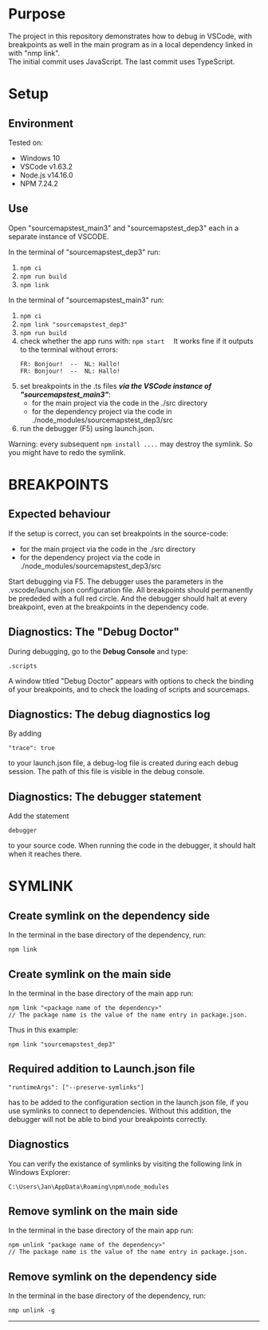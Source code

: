 # Purpose

The project in this repository demonstrates how to debug in VSCode, with breakpoints as well in the main program as in a local dependency linked in with "nmp link".  
The initial commit uses JavaScript.  The last commit uses TypeScript.
  
# Setup

## Environment

Tested on:
- Windows 10
- VSCode v1.63.2
- Node.js v14.16.0
- NPM 7.24.2

## Use

Open "sourcemapstest_main3" and "sourcemapstest_dep3" each in a separate instance of VSCODE.

In the terminal of "sourcemapstest_dep3" run:
1. `npm ci`
2. `npm run build`
3. `npm link`

In the terminal of "sourcemapstest_main3" run:
1. `npm ci`
2. `npm link "sourcemapstest_dep3"`
3. `npm run build`
4. check whether the app runs with: `npm start  ` 
    It works fine if it outputs to the terminal without errors:
    ```
    FR: Bonjour!  --  NL: Hallo!
    FR: Bonjour!  --  NL: Hallo!
    ```
5. set breakpoints in the .ts files ***via the VSCode instance of "sourcemapstest_main3"***:
    - for the main project via the code in the ./src directory
    - for the dependency project via the code in ./node_modules/sourcemapstest_dep3/src
6. run the debugger (F5) using launch.json.   

Warning: every subsequent `npm install ....` may destroy the symlink.  So you might have to redo the symlink.

# BREAKPOINTS

## Expected behaviour

If the setup is correct, you can set breakpoints in the source-code:
- for the main project via the code in the ./src directory
- for the dependency project via the code in ./node_modules/sourcemapstest_dep3/src

Start debugging via F5.  The debugger uses the parameters in the .vscode/launch.json configuration file.  All breakpoints should permanently be prededed with a full red circle.  And the debugger should halt at every breakpoint, even at the breakpoints in the dependency code.

## Diagnostics: The "Debug Doctor"

During debugging, go to the **Debug Console** and type:
```
.scripts
```
A window titled "Debug Doctor" appears with options to check the binding of your breakpoints, and to check the loading of scripts and sourcemaps.

## Diagnostics: The debug diagnostics log

By adding 
```
"trace": true
```
to your launch.json file, a debug-log file is created during each debug session.
The path of this file is visible in the debug console.

## Diagnostics: The debugger statement

Add the statement
```
debugger
```
to your source code.  When running the code in the debugger, it should halt when it reaches there.

# SYMLINK

## Create symlink on the dependency side

In the terminal in the base directory of the dependency, run:
```
npm link
```

## Create symlink on the main side

In the terminal in the base directory of the main app run:
```
npm link "<package name of the dependency>"
// The package name is the value of the name entry in package.json.
```
Thus in this example:  
```
npm link "sourcemapstest_dep3"
```

## Required addition to Launch.json file

```
"runtimeArgs": ["--preserve-symlinks"]
```
has to be added to the configuration section in the launch.json file, if you use symlinks to connect to dependencies.  Without this addition, the debugger will not be able to bind your breakpoints correctly.

## Diagnostics

You can verify the existance of symlinks by visiting the following link in Windows Explorer: 
```
C:\Users\Jan\AppData\Roaming\npm\node_modules
```

## Remove symlink on the main side

In the terminal in the base directory of the main app run:
```
npm unlink "package name of the dependency>"
// The package name is the value of the name entry in package.json.
```

## Remove symlink on the dependency side

In the terminal in the base directory of the dependency, run:
```
nmp unlink -g
```

---